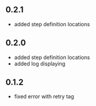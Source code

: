 ## 0.2.1
- added step definition locations

## 0.2.0
- added step definition locations
- added log displaying

## 0.1.2
- fixed error with retry tag
